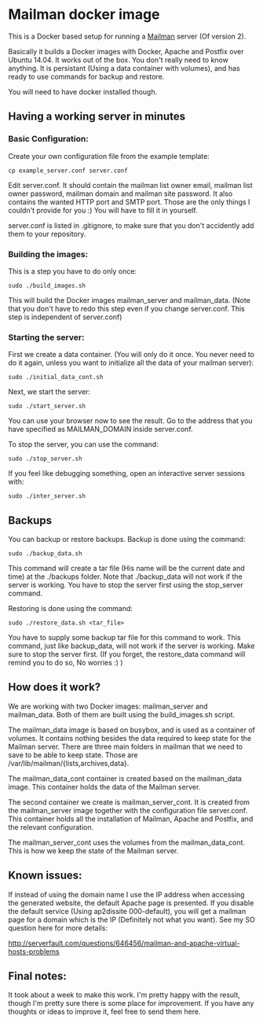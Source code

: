 # Mailman docker image

This is a Docker based setup for running a
[Mailman](http://www.gnu.org/software/mailman/) server (Of version 2).

Basically it builds a Docker images with Docker, Apache and Postfix over Ubuntu
14.04.
It works out of the box. You don't really need to know anything. It is
persistant (Using a data container with volumes), and has ready to use commands
for backup and restore.

You will need to have docker installed though.

## Having a working server in minutes

### Basic Configuration:
Create your own configuration file from the example template:

	cp example_server.conf server.conf

Edit server.conf. It should contain the mailman list owner email, mailman
list owner password, mailman domain and mailman site password. It also contains
the wanted HTTP port and SMTP port. Those are the only things I couldn't
provide for you :) You will have to fill it in yourself.

server.conf is listed in .gitignore, to make sure that you don't accidently add
them to your repository.

### Building the images:

This is a step you have to do only once:

	sudo ./build_images.sh

This will build the Docker images mailman_server and mailman_data. (Note that
you don't have to redo this step even if you change server.conf. This step is
independent of server.conf)

### Starting the server:

First we create a data container. (You will only do it once. You never need to
do it again, unless you want to initialize all the data of your mailman
server):

	sudo ./initial_data_cont.sh

Next, we start the server:

	sudo ./start_server.sh

You can use your browser now to see the result. Go to the address that you have
specified as MAILMAN_DOMAIN inside server.conf.

To stop the server, you can use the command:
	
	sudo ./stop_server.sh

If you feel like debugging something, open an interactive server sessions with:

	sudo ./inter_server.sh

## Backups

You can backup or restore backups.
Backup is done using the command:

	sudo ./backup_data.sh

This command will create a tar file (His name will be the current date and
time) at the ./backups folder. Note that ./backup_data will not work if the
server is working. You have to stop the server first using the stop_server
command.

Restoring is done using the command:

	sudo ./restore_data.sh <tar_file>

You have to supply some backup tar file for this command to work. This command,
just like backup_data, will not work if the server is working. Make sure to
stop the server first. (If you forget, the restore_data command will remind you
to do so, No worries :) )


## How does it work?

We are working with two Docker images: mailman_server and mailman_data. Both of
them are built using the build_images.sh script. 

The mailman_data image is based on busybox, and is used as a container of
volumes. It contains nothing besides the data required to keep state for the
Mailman server. There are three main folders in mailman that we need to save to be
able to keep state. Those are /var/lib/mailman/{lists,archives,data}. 

The mailman_data_cont container is created based on the mailman_data image.
This container holds the data of the Mailman server.

The second container we create is mailman_server_cont. It is created from the
mailman_server image together with the configuration file server.conf. This
container holds all the installation of Mailman, Apache and Postfix, and the
relevant configuration.

The mailman_server_cont uses the volumes from the mailman_data_cont. This is
how we keep the state of the Mailman server.

## Known issues:

If instead of using the domain name I use the IP address when accessing the
generated website, the default Apache page is presented. If you disable the
default service (Using ap2dissite 000-default), you will get a mailman page for
a domain which is the IP (Definitely not what you want). See my SO question
here for more details:

http://serverfault.com/questions/646456/mailman-and-apache-virtual-hosts-problems

## Final notes:
It took about a week to make this work. I'm pretty happy with the result,
though I'm pretty sure there is some place for improvement. If you have any
thoughts or ideas to improve it, feel free to send them here.

